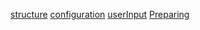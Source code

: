 [structure](structure.md)
[configuration](configuration.md)
[userInput](UserInput.md)
[Preparing](Preparing.md)